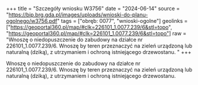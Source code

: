 +++
title = "Szczegóły wniosku W3756"
date = "2024-06-14"
source = "https://bip.brg.gda.pl/images/uploads/wnioski-do-planu-ogolnego/w3756.pdf"
tags = ["obręb: 0077", "wnioski-ogolne"]
geolinks = ["https://geoportal360.pl/map/#clk=226101_1.0077.239/6&stl=topo", "https://geoportal360.pl/map/#clk=226101_1.0077.239/6&stl=topo"]
raw = "Wnoszę o niedopuszczenie do zabudowy na działce nr 226101_1.0077.239/6. Wnoszę by teren przeznaczyć na zieleń urządzoną lub naturalną (dziką), z utrzymaniem i ochroną istniejącego drzewostanu. "
+++

Wnoszę o niedopuszczenie do zabudowy na działce nr 226101_1.0077.239/6.
Wnoszę by teren przeznaczyć na zieleń urządzoną lub naturalną (dziką), z utrzymaniem i
ochroną istniejącego drzewostanu.




